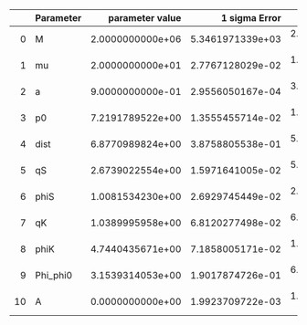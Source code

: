 |    | Parameter   |   parameter value |    1 sigma Error |   Relative Error |              SNR |
|---:|:------------|------------------:|-----------------:|-----------------:|-----------------:|
|  0 | M           |  2.0000000000e+06 | 5.3461971339e+03 | 2.6730985669e-03 | 2.5754998341e+01 |
|  1 | mu          |  2.0000000000e+01 | 2.7767128029e-02 | 1.3883564015e-03 | 2.5754998341e+01 |
|  2 | a           |  9.0000000000e-01 | 2.9556050167e-04 | 3.2840055741e-04 | 2.5754998341e+01 |
|  3 | p0          |  7.2191789522e+00 | 1.3555455714e-02 | 1.8777004704e-03 | 2.5754998341e+01 |
|  4 | dist        |  6.8770989824e+00 | 3.8758805538e-01 | 5.6359237575e-02 | 2.5754998341e+01 |
|  5 | qS          |  2.6739022554e+00 | 1.5971641005e-02 | 5.9731581336e-03 | 2.5754998341e+01 |
|  6 | phiS        |  1.0081534230e+00 | 2.6929745449e-02 | 2.6711951609e-02 | 2.5754998341e+01 |
|  7 | qK          |  1.0389995958e+00 | 6.8120277498e-02 | 6.5563333974e-02 | 2.5754998341e+01 |
|  8 | phiK        |  4.7440435671e+00 | 7.1858005171e-02 | 1.5146995207e-02 | 2.5754998341e+01 |
|  9 | Phi_phi0    |  3.1539314053e+00 | 1.9017874726e-01 | 6.0298948462e-02 | 2.5754998341e+01 |
| 10 | A           |  0.0000000000e+00 | 1.9923709722e-03 | 1.9923709722e-03 | 2.5754998341e+01 |